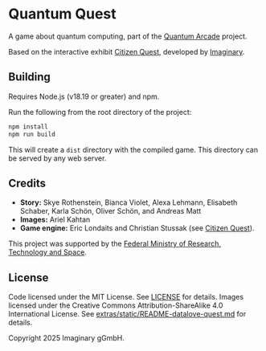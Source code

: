 # Quantum Quest

A game about quantum computing, part of the [Quantum Arcade](https://quantum-arcade.org/) project.

Based on the interactive exhibit [Citizen Quest](https://github.com/IMAGINARY/citizen-quest), 
developed by [Imaginary](https://about.imaginary.org/).

## Building

Requires Node.js (v18.19 or greater) and npm.

Run the following from the root directory of the project:

```bash
npm install
npm run build
```

This will create a `dist` directory with the compiled game. This directory can be served by any web 
server.

## Credits

- **Story:** Skye Rothenstein, Bianca Violet, Alexa Lehmann, Elisabeth Schaber, Karla Schön, Oliver Schön, and Andreas Matt
- **Images:** Ariel Kahtan
- **Game engine:** Eric Londaits and Christian Stussak (see [Citizen Quest](https://github.com/IMAGINARY/citizen-quest)).

This project was supported by the [Federal Ministry of Research, Technology and Space](https://www.bmftr.bund.de/EN/Home/home_node.html).

## License

Code licensed under the MIT License. See [LICENSE](LICENSE) for details.
Images licensed under the Creative Commons Attribution-ShareAlike 4.0 International License.
See [extras/static/README-datalove-quest.md](extras/static/README-datalove-quest.md) for details.

Copyright 2025 Imaginary gGmbH.
